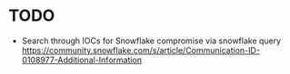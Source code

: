 # TODO

- Search through IOCs for Snowflake compromise via snowflake query  https://community.snowflake.com/s/article/Communication-ID-0108977-Additional-Information
